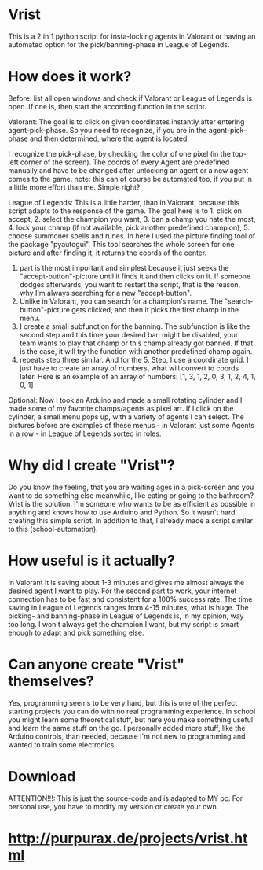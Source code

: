 # Vrist
This is a 2 in 1 python script for insta-locking agents in Valorant or having an automated option for the pick/banning-phase in League of Legends.

# How does it work?
Before: list all open windows and check if Valorant or League of Legends is open. If one is, then start the according function in the script.

Valorant: The goal is to click on given coordinates instantly after entering agent-pick-phase. So you need to recognize, if you are in the agent-pick-phase and then determined, where the agent is located.

I recognize the pick-phase, by checking the color of one pixel (in the top-left corner of the screen). The coords of every Agent are predefined manually and have to be changed after unlocking an agent or a new agent comes to the game. note: this can of course be automated too, if you put in a little more effort than me. Simple right?


League of Legends: This is a little harder, than in Valorant, because this script adapts to the response of the game. The goal here is to 1. click on accept, 2. select the champion you want, 3. ban a champ you hate the most, 4. lock your champ (if not available, pick another predefined champion), 5. choose summoner spells and runes. In here I used the picture finding tool of the package "pyautogui". This tool searches the whole screen for one picture and after finding it, it returns the coords of the center.

1. part is the most important and simplest because it just seeks the "accept-button"-picture until it finds it and then clicks on it. If someone dodges afterwards, you want to restart the script, that is the reason, why I'm always searching for a new "accept-button".
2. Unlike in Valorant, you can search for a champion's name. The "search-button"-picture gets clicked, and then it picks the first champ in the menu.
3. I create a small subfunction for the banning. The subfunction is like the second step and this time your desired ban might be disabled, your team wants to play that champ or this champ already got banned. If that is the case, it will try the function with another predefined champ again.
4. repeats step three similar.
And for the 5. Step, I use a coordinate grid. I just have to create an array of numbers, what will convert to coords later. Here is an example of an array of numbers: [1, 3, 1, 2, 0, 3, 1, 2, 4, 1, 0, 1]
 
Optional: Now I took an Arduino and made a small rotating cylinder and I made some of my favorite champs/agents as pixel art. If I click on the cylinder, a small menu pops up, with a variety of agents I can select. The pictures before are examples of these menus - in Valorant just some Agents in a row - in League of Legends sorted in roles.

# Why did I create "Vrist"?
Do you know the feeling, that you are waiting ages in a pick-screen and you want to do something else meanwhile, like eating or going to the bathroom? Vrist is the solution. I'm someone who wants to be as efficient as possible in anything and knows how to use Arduino and Python. So it wasn't hard creating this simple script. In addition to that, I already made a script similar to this (school-automation).
# How useful is it actually?
In Valorant it is saving about 1-3 minutes and gives me almost always the desired agent I want to play. For the second part to work, your internet connection has to be fast and consistent for a 100% success rate. The time saving in League of Legends ranges from 4-15 minutes, what is huge. The picking- and banning-phase in League of Legends is, in my opinion, way too long. I won't always get the champion I want, but my script is smart enough to adapt and pick something else.
# Can anyone create "Vrist" themselves?
Yes, programming seems to be very hard, but this is one of the perfect starting projects you can do with no real programming experience. In school you might learn some theoretical stuff, but here you make something useful and learn the same stuff on the go. I personally added more stuff, like the Arduino controls, than needed, because I'm not new to programming and wanted to train some electronics.
# Download
ATTENTION!!!: This is just the source-code and is adapted to MY pc. For personal use, you have to modify my version or create your own.

# http://purpurax.de/projects/vrist.html
